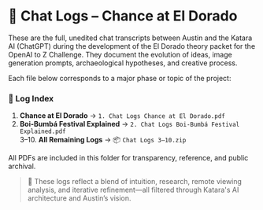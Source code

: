 # 📜 Chat Logs – Chance at El Dorado

These are the full, unedited chat transcripts between Austin and the Katara AI (ChatGPT) during the development of the El Dorado theory packet for the OpenAI to Z Challenge. They document the evolution of ideas, image generation prompts, archaeological hypotheses, and creative process.

Each file below corresponds to a major phase or topic of the project:

### 🔹 Log Index

1. **Chance at El Dorado** → `1. Chat Logs Chance at El Dorado.pdf`  
2. **Boi-Bumbá Festival Explained** → `2. Chat Logs Boi-Bumbá Festival Explained.pdf`  
3–10. **All Remaining Logs** → 📦 `Chat Logs 3–10.zip`

All PDFs are included in this folder for transparency, reference, and public archival.

> 🧠 These logs reflect a blend of intuition, research, remote viewing analysis, and iterative refinement—all filtered through Katara's AI architecture and Austin’s vision.
